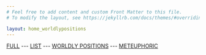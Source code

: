 ```yaml
---
# Feel free to add content and custom Front Matter to this file.
# To modify the layout, see https://jekyllrb.com/docs/themes/#overriding-theme-defaults

layout: home_worldlypositions
---
```

[FULL](/full.markdown) --- [LIST](/index) --- [WORLDLY POSITIONS](/worldlypositions.markdown) --- [METEUPHORIC](meteuphoric.markdown)
